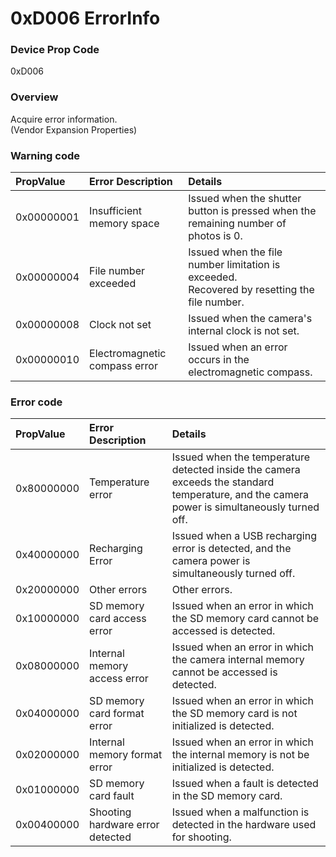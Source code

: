 # 0xD006 ErrorInfo

### Device Prop Code

0xD006

### Overview

Acquire error information.   
(Vendor Expansion Properties)

### Warning code

| PropValue | Error Description | Details |
|:--|:--|:--|
| 0x00000001 | Insufficient memory space | Issued when the shutter button is pressed when the remaining number of photos is 0. |
| 0x00000004 | File number exceeded | Issued when the file number limitation is exceeded.<br>Recovered by resetting the file number. |
| 0x00000008 | Clock not set | Issued when the camera's internal clock is not set. |
| 0x00000010 | Electromagnetic compass error | Issued when an error occurs in the electromagnetic compass. |

### Error code

| PropValue | Error Description | Details |
|:--|:--|:--|
| 0x80000000 | Temperature error | Issued when the temperature detected inside the camera exceeds the standard temperature, and the camera power is simultaneously turned off. |
| 0x40000000 | Recharging Error | Issued when a USB recharging error is detected, and the camera power is simultaneously turned off. |
| 0x20000000 | Other errors | Other errors. |
| 0x10000000 | SD memory card access error | Issued when an error in which the SD memory card cannot be accessed is detected. |
| 0x08000000 | Internal memory access error | Issued when an error in which the camera internal memory cannot be accessed is detected. |
| 0x04000000 | SD memory card format error | Issued when an error in which the SD memory card is not initialized is detected. |
| 0x02000000 | Internal memory format error | Issued when an error in which the internal memory is not be initialized is detected. |
| 0x01000000 | SD memory card fault | Issued when a fault is detected in the SD memory card. |
| 0x00400000 | Shooting hardware error detected | Issued when a malfunction is detected in the hardware used for shooting. |
